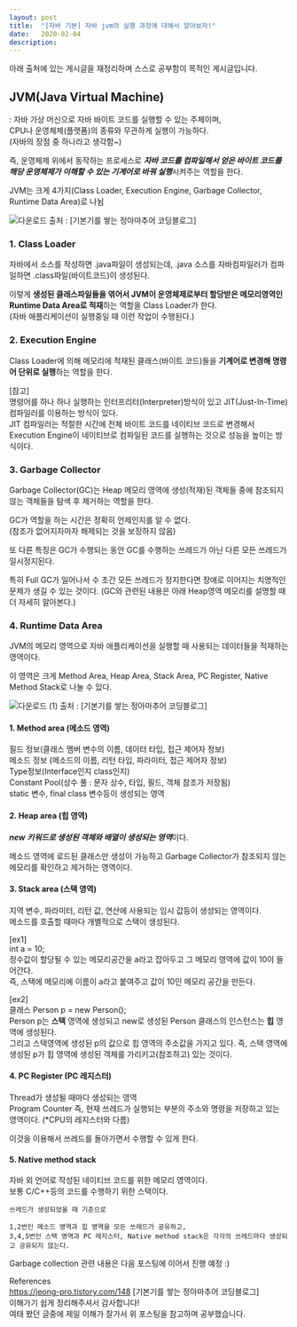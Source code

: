 ```yaml
---
layout: post
title:  "[자바 기본] 자바 jvm의 실행 과정에 대해서 알아보자!"
date:   2020-02-04
description: 
---
```


아래 출처에 있는 게시글을 재정리하며 스스로 공부함이 목적인 게시글입니다.  

## JVM(Java Virtual Machine)  
: 자바 가상 머신으로 자바 바이트 코드를 실행할 수 있는 주체이며,  
CPU나 운영체제(플랫폼)의 종류와 무관하게 실행이 가능하다.  
(자바의 장점 중 하나라고 생각함~)  

즉, 운영체제 위에서 동작하는 프로세스로 ***자바 코드를 컴파일해서 얻은 바이트 코드를 해당 운영체제가 이해할 수 있는 기계어로 바꿔 실행***시켜주는 역할을 한다.  

JVM는 크게 4가지(Class Loader, Execution Engine, Garbage Collector, Runtime Data Area)로 나뉨

![다운로드](https://user-images.githubusercontent.com/17976251/73743736-9e9b5a00-4792-11ea-9569-d47d4bc975e8.png)
출처 : [기본기를 쌓는 정아마추어 코딩블로그]  

### 1. Class Loader
자바에서 소스를 작성하면 .java파일이 생성되는데,
.java 소스를 자바컴파일러가 컴파일하면 .class파일(바이트코드)이 생성된다.

이렇게 **생성된 클래스파일들을 엮어서 JVM이 운영체제로부터 할당받은 메모리영역인 Runtime Data Area로 적재**하는 역할을 Class Loader가 한다.  
(자바 애플리케이션이 실행중일 때 이런 작업이 수행된다.)

### 2. Execution Engine
Class Loader에 의해 메모리에 적재된 클래스(바이트 코드)들을 **기계어로 변경해 명령어 단위로 실행**하는 역할을 한다.  

[참고]  
명령어를 하나 하나 실행하는 인터프리터(Interpreter)방식이 있고 JIT(Just-In-Time) 컴파일러를 이용하는 방식이 있다.  
JIT 컴파일러는 적절한 시간에 전체 바이트 코드를 네이티브 코드로 변경해서 Execution Engine이 네이티브로 컴파일된 코드를 실행하는 것으로 성능을 높이는 방식이다.

### 3. Garbage Collector
Garbage Collector(GC)는 Heap 메모리 영역에 생성(적재)된 객체들 중에 참조되지 않는 객체들을 탐색 후 제거하는 역할을 한다.

GC가 역할을 하는 시간은 정확히 언제인지를 알 수 없다.  
(참조가 없어지자마자 해제되는 것을 보장하지 않음)

또 다른 특징은 GC가 수행되는 동안 GC를 수행하는 쓰레드가 아닌 다른 모든 쓰레드가 일시정지된다.

특히 Full GC가 일어나서 수 초간 모든 쓰레드가 정지한다면 장애로 이어지는 치명적인 문제가 생길 수 있는 것이다. (GC와 관련된 내용은 아래 Heap영역 메모리를 설명할 때 더 자세히 알아본다.)


### 4. Runtime Data Area

JVM의 메모리 영역으로 자바 애플리케이션을 실행할 때 사용되는 데이터들을 적재하는 영역이다.

이 영역은 크게 Method Area, Heap Area, Stack Area, PC Register, Native Method Stack로 나눌 수 있다.


![다운로드 (1)](https://user-images.githubusercontent.com/17976251/73744267-ce972d00-4793-11ea-9779-d74409f4fc28.png)
출처 : [기본기를 쌓는 정아마추어 코딩블로그]  

#### 1. Method area (메소드 영역)

필드 정보(클래스 멤버 변수의 이름, 데이터 타입, 접근 제어자 정보)  
메소드 정보 (메소드의 이름, 리턴 타입, 파라미터, 접근 제어자 정보)   
Type정보(Interface인지 class인지)  
Constant Pool(상수 풀 : 문자 상수, 타입, 필드, 객체 참조가 저장됨)  
static 변수, final class 변수등이 생성되는 영역

#### 2. Heap area (힙 영역)
***new 키워드로 생성된 객체와 배열이 생성되는 영역***이다.

메소드 영역에 로드된 클래스만 생성이 가능하고 Garbage Collector가 참조되지 않는 메모리를 확인하고 제거하는 영역이다.

#### 3. Stack area (스택 영역)
지역 변수, 파라미터, 리턴 값, 연산에 사용되는 임시 값등이 생성되는 영역이다.  
메소드를 호출할 때마다 개별적으로 스택이 생성된다.  

[ex1]  
int a = 10;  
정수값이 할당될 수 있는 메모리공간을 a라고 잡아두고 그 메모리 영역에 값이 10이 들어간다.  
즉, 스택에 메모리에 이름이 a라고 붙여주고 값이 10인 메모리 공간을 만든다.  

[ex2]  
클래스 Person p = new Person();  
Person p는 **스택** 영역에 생성되고 new로 생성된 Person 클래스의 인스턴스는 **힙** 영역에 생성된다.  
그리고 스택영역에 생성된 p의 값으로 힙 영역의 주소값을 가지고 있다. 즉, 스택 영역에 생성된 p가 힙 영역에 생성된 객체를 가리키고(참조하고) 있는 것이다.

#### 4. PC Register (PC 레지스터)  
Thread가 생성될 때마다 생성되는 영역  
Program Counter 즉, 현재 쓰레드가 실행되는 부분의 주소와 명령을 저장하고 있는 영역이다. (*CPU의 레지스터와 다름)

이것을 이용해서 쓰레드를 돌아가면서 수행할 수 있게 한다.

#### 5. Native method stack
자바 외 언어로 작성된 네이티브 코드를 위한 메모리 영역이다.  
보통 C/C++등의 코드를 수행하기 위한 스택이다.  


~~~
쓰레드가 생성되었을 때 기준으로

1,2번인 메소드 영역과 힙 영역을 모든 쓰레드가 공유하고,  
3,4,5번인 스택 영역과 PC 레지스터, Native method stack은 각각의 쓰레드마다 생성되고 공유되지 않는다.
~~~

Garbage collection 관련 내용은 다음 포스팅에 이어서 진행 예정 :)  








References  
https://jeong-pro.tistory.com/148  [기본기를 쌓는 정아마추어 코딩블로그]  
이해가기 쉽게 정리해주셔서 감사합니다!  
여태 봤던 글중에 제일 이해가 잘가서 위 포스팅을 참고하며 공부했습니다.  